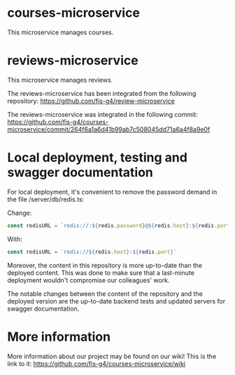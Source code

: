 # courses-microservice
This microservice manages courses.

# reviews-microservice
This microservice manages reviews.

The reviews-microservice has been integrated from the following repository: https://github.com/fis-g4/review-microservice

The reviews-microservice was integrated in the following commit: https://github.com/fis-g4/courses-microservice/commit/264f6a1a6d41b99ab7c508045dd71a6a4f8a9e0f

# Local deployment, testing and swagger documentation

For local deployment, it's convenient to remove the password demand in the file /server/db/redis.ts:

Change:
```javascript
const redisURL = `redis://:${redis.password}@${redis.host}:${redis.port}`
```
With:
```javascript
const redisURL = `redis://${redis.host}:${redis.port}`
```

Moreover, the content in this repository is more up-to-date than the deployed content. This was done to make sure that a last-minute deployment wouldn't compromise our colleagues' work.

The notable changes between the content of the repository and the deployed version are the up-to-date backend tests and updated servers for swagger documentation.

# More information

More information about our project may be found on our wiki! This is the link to it: https://github.com/fis-g4/courses-microservice/wiki
